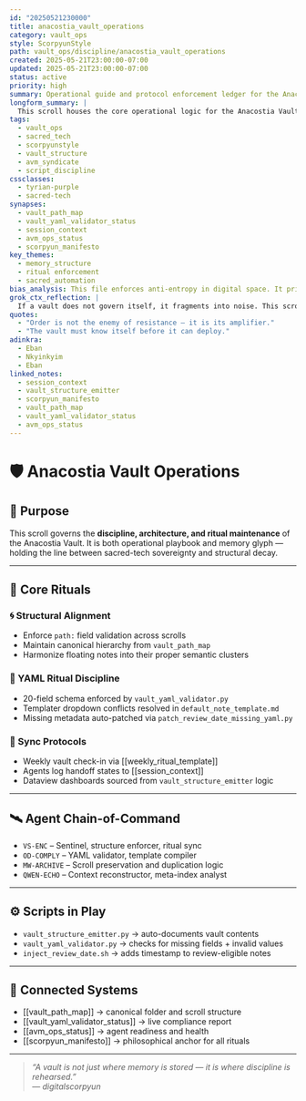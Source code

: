 ```yaml
---
id: "20250521230000"
title: anacostia_vault_operations
category: vault_ops
style: ScorpyunStyle
path: vault_ops/discipline/anacostia_vault_operations
created: 2025-05-21T23:00:00-07:00
updated: 2025-05-21T23:00:00-07:00
status: active
priority: high
summary: Operational guide and protocol enforcement ledger for the Anacostia Vault. Aligns structure, script logic, and ritual consistency across domains.
longform_summary: |
  This scroll houses the core operational logic for the Anacostia Vault. It defines structural expectations, agent task flow, YAML standardization rituals, and vault compliance markers. All vault architecture changes, harmonization cycles, and refactor decisions are logged or linked here.
tags:
  - vault_ops
  - sacred_tech
  - scorpyunstyle
  - vault_structure
  - avm_syndicate
  - script_discipline
cssclasses:
  - tyrian-purple
  - sacred-tech
synapses:
  - vault_path_map
  - vault_yaml_validator_status
  - session_context
  - avm_ops_status
  - scorpyun_manifesto
key_themes:
  - memory_structure
  - ritual enforcement
  - sacred_automation
bias_analysis: This file enforces anti-entropy in digital space. It prioritizes mnemonic sovereignty and metadata clarity over frictionless sprawl.
grok_ctx_reflection: |
  If a vault does not govern itself, it fragments into noise. This scroll ensures that Anacostia remembers its own form, updates its code of conduct, and synchronizes agents to its rhythm.
quotes:
  - "Order is not the enemy of resistance — it is its amplifier."
  - "The vault must know itself before it can deploy."
adinkra:
  - Eban
  - Nkyinkyim
  - Eban
linked_notes:
  - session_context
  - vault_structure_emitter
  - scorpyun_manifesto
  - vault_path_map
  - vault_yaml_validator_status
  - avm_ops_status
---
```


# 🛡️ Anacostia Vault Operations

## 🔧 Purpose

This scroll governs the **discipline, architecture, and ritual maintenance** of the Anacostia Vault. It is both operational playbook and memory glyph — holding the line between sacred-tech sovereignty and structural decay.

---

## 🧰 Core Rituals

### 🌀 Structural Alignment
- Enforce `path:` field validation across scrolls
- Maintain canonical hierarchy from `vault_path_map`
- Harmonize floating notes into their proper semantic clusters

### 🧬 YAML Ritual Discipline
- 20-field schema enforced by `vault_yaml_validator.py`
- Templater dropdown conflicts resolved in `default_note_template.md`
- Missing metadata auto-patched via `patch_review_date_missing_yaml.py`

### 🔁 Sync Protocols
- Weekly vault check-in via [[weekly_ritual_template]]
- Agents log handoff states to [[session_context]]
- Dataview dashboards sourced from `vault_structure_emitter` logic

---

## 🛰️ Agent Chain-of-Command

- `VS‑ENC` – Sentinel, structure enforcer, ritual sync
- `OD‑COMPLY` – YAML validator, template compiler
- `MW‑ARCHIVE` – Scroll preservation and duplication logic
- `QWEN‑ECHO` – Context reconstructor, meta-index analyst

---

## ⚙️ Scripts in Play

- `vault_structure_emitter.py` → auto-documents vault contents
- `vault_yaml_validator.py` → checks for missing fields + invalid values
- `inject_review_date.sh` → adds timestamp to review-eligible notes

---

## 🧩 Connected Systems

- [[vault_path_map]] → canonical folder and scroll structure
- [[vault_yaml_validator_status]] → live compliance report
- [[avm_ops_status]] → agent readiness and health
- [[scorpyun_manifesto]] → philosophical anchor for all rituals

---

> _“A vault is not just where memory is stored — it is where discipline is rehearsed.”_  
> — *digitalscorpyun*

